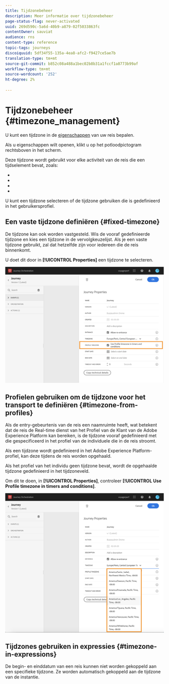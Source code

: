 ```yaml
---
title: Tijdzonebeheer
description: Meer informatie over tijdzonebeheer
page-status-flag: never-activated
uuid: 269d590c-5a6d-40b9-a879-02f5033863fc
contentOwner: sauviat
audience: rns
content-type: reference
topic-tags: journeys
discoiquuid: 5df34f55-135a-4ea8-afc2-f9427ce5ae7b
translation-type: tm+mt
source-git-commit: b852c08a488a1bec02b8b31a1fccf1a8773b99af
workflow-type: tm+mt
source-wordcount: '252'
ht-degree: 2%

---
```




# Tijdzonebeheer {#timezone_management}

U kunt een tijdzone in de [eigenschappen](../building-journeys/changing-properties.md) van uw reis bepalen.

Als u eigenschappen wilt openen, klikt u op het potloodpictogram rechtsboven in het scherm.

Deze tijdzone wordt gebruikt voor elke activiteit van de reis die een tijdselement bevat, zoals:

* [](../building-journeys/condition-activity.md#time_condition)
* [](../building-journeys/condition-activity.md#date_condition)
* [](../building-journeys/wait-activity.md#custom)
* [](../building-journeys/wait-activity.md#fixed_date)

U kunt een tijdzone selecteren of de tijdzone gebruiken die is gedefinieerd in het gebruikersprofiel.

## Een vaste tijdzone definiëren {#fixed-timezone}

De tijdzone kan ook worden vastgesteld. Wis de vooraf gedefinieerde tijdzone en kies een tijdzone in de vervolgkeuzelijst. Als je een vaste tijdzone gebruikt, zal dat hetzelfde zijn voor iedereen die de reis binnenkomt.

U doet dit door in **[!UICONTROL Properties]** een tijdzone te selecteren.

![](../assets/journey73.png)

## Profielen gebruiken om de tijdzone voor het transport te definiëren {#timezone-from-profiles}

Als de entry-gebeurtenis van de reis een naamruimte heeft, wat betekent dat de reis de Real-time dienst van het Profiel van de Klant van de Adobe Experience Platform kan bereiken, is de tijdzone vooraf gedefinieerd met die gespecificeerd in het profiel van de individuele die in de reis stroomt.

Als een tijdzone wordt gedefinieerd in het Adobe Experience Platform-profiel, kan deze tijdens de reis worden opgehaald.

Als het profiel van het individu geen tijdzone bevat, wordt de opgehaalde tijdzone gedefinieerd in het tijdzoneveld.

Om dit te doen, in **[!UICONTROL Properties]**, controleer **[!UICONTROL Use Profile timezone in timers and conditions]**.

![](../assets/journey72.png)

## Tijdzones gebruiken in expressies {#timezone-in-expressions}

De begin- en einddatum van een reis kunnen niet worden gekoppeld aan een specifieke tijdzone. Ze worden automatisch gekoppeld aan de tijdzone van de instantie.
